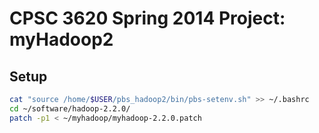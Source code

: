 # CPSC 3620 Spring 2014 Project: myHadoop2
## Setup
```bash
cat "source /home/$USER/pbs_hadoop2/bin/pbs-setenv.sh" >> ~/.bashrc
cd ~/software/hadoop-2.2.0/
patch -p1 < ~/myhadoop/myhadoop-2.2.0.patch
```

